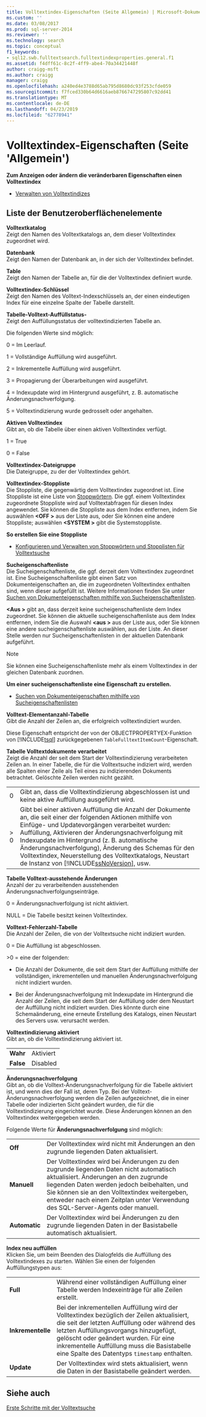 ```yaml
---
title: Volltextindex-Eigenschaften (Seite Allgemein) | Microsoft-Dokumentation
ms.custom: ''
ms.date: 03/08/2017
ms.prod: sql-server-2014
ms.reviewer: ''
ms.technology: search
ms.topic: conceptual
f1_keywords:
- sql12.swb.fulltextsearch.fulltextindexproperties.general.f1
ms.assetid: f4dff61c-8c2f-4ff9-abe4-70a34421448f
author: craigg-msft
ms.author: craigg
manager: craigg
ms.openlocfilehash: a240ed4e3788d65ab795d8680dc93f253cfde059
ms.sourcegitcommit: f7fced330b64d6616aeb8766747295807c92dd41
ms.translationtype: MT
ms.contentlocale: de-DE
ms.lasthandoff: 04/23/2019
ms.locfileid: "62778941"
---
```

# <a name="full-text-index-properties-general-page"></a>Volltextindex-Eigenschaften (Seite 'Allgemein')
  **Zum Anzeigen oder ändern die veränderbaren Eigenschaften einen Volltextindex**  
  
-   [Verwalten von Volltextindizes](../relational-databases/indexes/indexes.md)  
  
## <a name="uielement-list"></a>Liste der Benutzeroberflächenelemente  
 **Volltextkatalog**  
 Zeigt den Namen des Volltextkatalogs an, dem dieser Volltextindex zugeordnet wird.  
  
 **Datenbank**  
 Zeigt den Namen der Datenbank an, in der sich der Volltextindex befindet.  
  
 **Table**  
 Zeigt den Namen der Tabelle an, für die der Volltextindex definiert wurde.  
  
 **Volltextindex-Schlüssel**  
 Zeigt den Namen des Volltext-Indexschlüssels an, der einen eindeutigen Index für eine einzelne Spalte der Tabelle darstellt.  
  
 **Tabelle-Volltext-Auffüllstatus-**  
 Zeigt den Auffüllungsstatus der volltextindizierten Tabelle an.  
  
 Die folgenden Werte sind möglich:  
  
 0 = Im Leerlauf.  
  
 1 = Vollständige Auffüllung wird ausgeführt.  
  
 2 = Inkrementelle Auffüllung wird ausgeführt.  
  
 3 = Propagierung der Überarbeitungen wird ausgeführt.  
  
 4 = Indexupdate wird im Hintergrund ausgeführt, z. B. automatische Änderungsnachverfolgung.  
  
 5 = Volltextindizierung wurde gedrosselt oder angehalten.  
  
 **Aktiven Volltextindex**  
 Gibt an, ob die Tabelle über einen aktiven Volltextindex verfügt.  
  
 1 = True  
  
 0 = False  
  
 **Volltextindex-Dateigruppe**  
 Die Dateigruppe, zu der der Volltextindex gehört.  
  
 **Volltextindex-Stoppliste**  
 Die Stoppliste, die gegenwärtig dem Volltextindex zugeordnet ist. Eine Stoppliste ist eine Liste von [Stoppwörtern](../relational-databases/search/full-text-search.md). Die ggf. einem Volltextindex zugeordnete Stoppliste wird auf Volltextabfragen für diesen Index angewendet. Sie können die Stoppliste aus dem Index entfernen, indem Sie auswählen  **\<OFF >** aus der Liste aus, oder Sie können eine andere Stoppliste; auswählen  **\<SYSTEM >** gibt die Systemstoppliste.  
  
 **So erstellen Sie eine Stoppliste**  
  
-   [Konfigurieren und Verwalten von Stoppwörtern und Stopplisten für Volltextsuche](../relational-databases/search/full-text-search.md)  
  
 **Sucheigenschaftenliste**  
 Die Sucheigenschaftenliste, die ggf. derzeit dem Volltextindex zugeordnet ist. Eine Sucheigenschaftenliste gibt einen Satz von Dokumenteigenschaften an, die im zugeordneten Volltextindex enthalten sind, wenn dieser aufgefüllt ist. Weitere Informationen finden Sie unter [Suchen von Dokumenteigenschaften mithilfe von Sucheigenschaftenlisten](../relational-databases/search/search-document-properties-with-search-property-lists.md).  
  
 **\<Aus >** gibt an, dass derzeit keine sucheigenschaftenliste dem Index zugeordnet. Sie können die aktuelle sucheigenschaftenliste aus dem Index entfernen, indem Sie die Auswahl  **\<aus >** aus der Liste aus, oder Sie können eine andere sucheigenschaftenliste auswählen, aus der Liste. An dieser Stelle werden nur Sucheigenschaftenlisten in der aktuellen Datenbank aufgeführt.  
  
> [!NOTE]  
>  Sie können eine Sucheigenschaftenliste mehr als einem Volltextindex in der gleichen Datenbank zuordnen.  
  
 **Um einer sucheigenschaftenliste eine Eigenschaft zu erstellen.**  
  
-   [Suchen von Dokumenteigenschaften mithilfe von Sucheigenschaftenlisten](../relational-databases/search/search-document-properties-with-search-property-lists.md)  
  
 **Volltext-Elementanzahl-Tabelle**  
 Gibt die Anzahl der Zeilen an, die erfolgreich volltextindiziert wurden.  
  
 Diese Eigenschaft entspricht der von der OBJECTPROPERTYEX-Funktion von [!INCLUDE[tsql](../includes/tsql-md.md)] zurückgegebenen `TableFulltextItemCount`-Eigenschaft.  
  
 **Tabelle Volltextdokumente verarbeitet**  
 Zeigt die Anzahl der seit dem Start der Volltextindizierung verarbeiteten Zeilen an. In einer Tabelle, die für die Volltextsuche indiziert wird, werden alle Spalten einer Zeile als Teil eines zu indizierenden Dokuments betrachtet. Gelöschte Zeilen werden nicht gezählt.  
  
|||  
|-|-|  
|0|Gibt an, dass die Volltextindizierung abgeschlossen ist und keine aktive Auffüllung ausgeführt wird.|  
|> 0|Gibt bei einer aktiven Auffüllung die Anzahl der Dokumente an, die seit einer der folgenden Aktionen mithilfe von Einfüge- und Updatevorgängen verarbeitet wurden: Auffüllung, Aktivieren der Änderungsnachverfolgung mit Indexupdate im Hintergrund (z. B. automatische Änderungsnachverfolgung), Änderung des Schemas für den Volltextindex, Neuerstellung des Volltextkatalogs, Neustart de Instanz von [!INCLUDE[ssNoVersion](../includes/ssnoversion-md.md)], usw.|  
  
 **Tabelle Volltext-ausstehende Änderungen**  
 Anzahl der zu verarbeitenden ausstehenden Änderungsnachverfolgungseinträge.  
  
 0 = Änderungsnachverfolgung ist nicht aktiviert.  
  
 NULL = Die Tabelle besitzt keinen Volltextindex.  
  
 **Volltext-Fehlerzahl-Tabelle**  
 Die Anzahl der Zeilen, die von der Volltextsuche nicht indiziert wurden.  
  
 0 = Die Auffüllung ist abgeschlossen.  
  
 \>0 = eine der folgenden:  
  
-   Die Anzahl der Dokumente, die seit dem Start der Auffüllung mithilfe der vollständigen, inkrementellen und manuellen Änderungsnachverfolgung nicht indiziert wurden.  
  
-   Bei der Änderungsnachverfolgung mit Indexupdate im Hintergrund die Anzahl der Zeilen, die seit dem Start der Auffüllung oder dem Neustart der Auffüllung nicht indiziert wurden. Dies könnte durch eine Schemaänderung, eine erneute Erstellung des Katalogs, einen Neustart des Servers usw. verursacht werden.  
  
 **Volltextindizierung aktiviert**  
 Gibt an, ob die Volltextindizierung aktiviert ist.  
  
|||  
|-|-|  
|**Wahr**|Aktiviert|  
|**False**|Disabled|  
  
 **Änderungsnachverfolgung**  
 Gibt an, ob die Volltext-Änderungsnachverfolgung für die Tabelle aktiviert ist, und wenn dies der Fall ist, deren Typ. Bei der Volltext-Änderungsnachverfolgung werden die Zeilen aufgezeichnet, die in einer Tabelle oder indizierten Sicht geändert wurden, die für die Volltextindizierung eingerichtet wurde. Diese Änderungen können an den Volltextindex weitergegeben werden.  
  
 Folgende Werte für **Änderungsnachverfolgung** sind möglich:  
  
|||  
|-|-|  
|**Off**|Der Volltextindex wird nicht mit Änderungen an den zugrunde liegenden Daten aktualisiert.|  
|**Manuell**|Der Volltextindex wird bei Änderungen zu den zugrunde liegenden Daten nicht automatisch aktualisiert. Änderungen an den zugrunde liegenden Daten werden jedoch beibehalten, und Sie können sie an den Volltextindex weitergeben, entweder nach einem Zeitplan unter Verwendung des SQL-Server-Agents oder manuell.|  
|**Automatic**|Der Volltextindex wird bei Änderungen zu den zugrunde liegenden Daten in der Basistabelle automatisch aktualisiert.|  
  
 **Index neu auffüllen**  
 Klicken Sie, um beim Beenden des Dialogfelds die Auffüllung des Volltextindexes zu starten. Wählen Sie einen der folgenden Auffüllungstypen aus:  
  
|||  
|-|-|  
|**Full**|Während einer vollständigen Auffüllung einer Tabelle werden Indexeinträge für alle Zeilen erstellt.|  
|**Inkrementelle**|Bei der inkrementellen Auffüllung wird der Volltextindex bezüglich der Zeilen aktualisiert, die seit der letzten Auffüllung oder während des letzten Auffüllungsvorgangs hinzugefügt, gelöscht oder geändert wurden. Für eine inkrementelle Auffüllung muss die Basistabelle eine Spalte des Datentyps `timestamp` enthalten.|  
|**Update**|Der Volltextindex wird stets aktualisiert, wenn die Daten in der Basistabelle geändert werden.|  
  
## <a name="see-also"></a>Siehe auch  
 [Erste Schritte mit der Volltextsuche](../relational-databases/search/get-started-with-full-text-search.md)  
  
  
